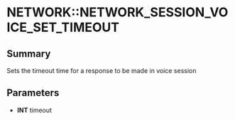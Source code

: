 # NETWORK::NETWORK_SESSION_VOICE_SET_TIMEOUT

## Summary
Sets the timeout time for a response to be made in voice session

## Parameters
* **INT** timeout